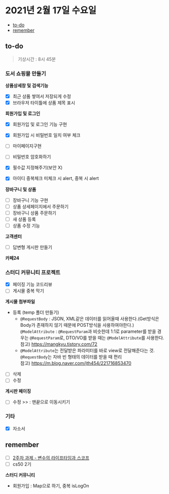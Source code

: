 # 2021년 2월 17일 수요일

- [to-do](#to-do)
- [remember](#remember)

## to-do

> 기상시간 : 8시 45분

### 도서 쇼핑몰 만들기

**상품상세창 및 검색기능**

- [x] 최근 상품 쌓여서 저장되게 수정
- [x] 브라우저 타이틀에 상품 제목 표시

**회원가입 및 로그인**

- [x] 회원가입 및 로그인 기능 구현
- [x] 회원가입 시 비밀번호 일치 여부 체크
- [ ] 마이페이지구현

- [ ] 비밀번호 암호화하기
- [x] 필수값 지정해주기(보안 X)
- [x] 아이디 중복체크 미체크 시 alert, 중복 시 alert

**장바구니 및 상품**

- [ ] 장바구니 기능 구현
- [ ] 상품 상세페이지에서 주문하기
- [ ] 장바구니 상품 주문하기
- [ ] 새 상품 등록
- [ ] 상품 수정 기능

**고객센터**

- [ ] 답변형 게시판 만들기

**카페24**

### 스터디 커뮤니티 프로젝트

- [x] 페이징 기능 코드리뷰
- [ ] 게시물 중복 막기

**게시물 첨부파일**

- [ ](세모) 등록 (temp 폴더 만들기)
  - `@RequestBody` : JSON, XML같은 데이터를 읽어올때 사용한다.(Get방식은 Body가 존재하지 않기 때문에 POST방식을 사용하여야한다.)<br>`@ModelAttribute` : `@RequestParam`과 비슷한데 1:1로 parameter를 받을 경우는 `@RequestParam`로, DTO/VO를 받을 때는 `@ModelAttribute`를 사용한다. <br>참고) <https://mangkyu.tistory.com/72>
  - `@ModelAttribute`는 전달받은 파라미터를 바로 view로 전달해준다는 것. `@RequestBody`는 자바 빈 형태의 데이터를 받을 때 편리<br>참고) <https://m.blog.naver.com/jth454/221716853470>
- [ ] 삭제
- [ ] 수정

**게시판 페이징**

- [ ] 수정 >> : 맨끝으로 이동시키기

### 기타

- [x] 자소서

## remember

- [ ] [2주차 과제 - 변수의 라이프타임과 스코프](https://github.com/kimmy100b/TIL/blob/master/Java/live-study/week-2.md)
- [ ] cs50 2기

**스터디 커뮤니티**

- 회원가입 : Map으로 하기, 중복 isLogOn
